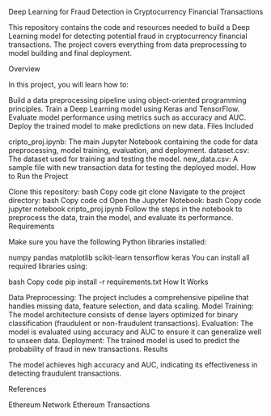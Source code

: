 Deep Learning for Fraud Detection in Cryptocurrency Financial Transactions

This repository contains the code and resources needed to build a Deep Learning model for detecting potential fraud in cryptocurrency financial transactions. The project covers everything from data preprocessing to model building and final deployment.

Overview

In this project, you will learn how to:

Build a data preprocessing pipeline using object-oriented programming principles.
Train a Deep Learning model using Keras and TensorFlow.
Evaluate model performance using metrics such as accuracy and AUC.
Deploy the trained model to make predictions on new data.
Files Included

cripto_proj.ipynb: The main Jupyter Notebook containing the code for data preprocessing, model training, evaluation, and deployment.
dataset.csv: The dataset used for training and testing the model.
new_data.csv: A sample file with new transaction data for testing the deployed model.
How to Run the Project

Clone this repository:
bash
Copy code
git clone <repository-url>
Navigate to the project directory:
bash
Copy code
cd <project-directory>
Open the Jupyter Notebook:
bash
Copy code
jupyter notebook cripto_proj.ipynb
Follow the steps in the notebook to preprocess the data, train the model, and evaluate its performance.
Requirements

Make sure you have the following Python libraries installed:

numpy
pandas
matplotlib
scikit-learn
tensorflow
keras
You can install all required libraries using:

bash
Copy code
pip install -r requirements.txt
How It Works

Data Preprocessing: The project includes a comprehensive pipeline that handles missing data, feature selection, and data scaling.
Model Training: The model architecture consists of dense layers optimized for binary classification (fraudulent or non-fraudulent transactions).
Evaluation: The model is evaluated using accuracy and AUC to ensure it can generalize well to unseen data.
Deployment: The trained model is used to predict the probability of fraud in new transactions.
Results

The model achieves high accuracy and AUC, indicating its effectiveness in detecting fraudulent transactions.

References

Ethereum Network
Ethereum Transactions
